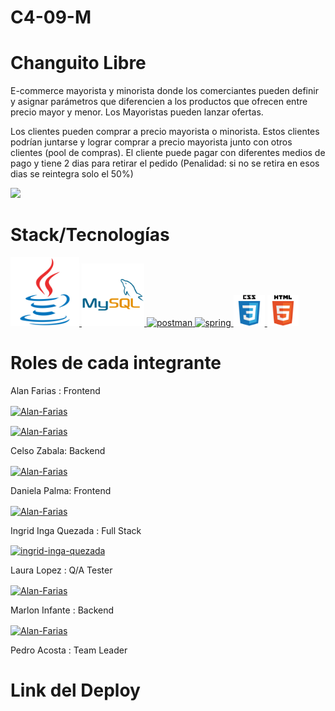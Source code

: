 # C4-09-M

# Changuito Libre

E-commerce mayorista y minorista donde los comerciantes pueden definir y asignar parámetros que diferencien a los productos que ofrecen entre precio mayor y menor.
Los Mayoristas pueden lanzar ofertas.

Los clientes pueden comprar a precio mayorista o minorista. Estos clientes podrían juntarse y lograr comprar a precio mayorista junto con otros clientes (pool de compras). 
El cliente puede pagar con diferentes medios de pago y tiene 2 dias para retirar el pedido (Penalidad: si no se retira en esos dias se reintegra solo el 50%)


<img src="../../../Readmegif.gif"/>

# Stack/Tecnologías

<p align="left">  <a href="https://www.java.com" target="_blank"> <img src="https://raw.githubusercontent.com/devicons/devicon/master/icons/java/java-original.svg" alt="java" width="110" height="110"/> </a> <a href="https://www.mysql.com/" target="_blank"> <img src="https://raw.githubusercontent.com/devicons/devicon/master/icons/mysql/mysql-original-wordmark.svg" alt="mysql" width="100" height="100"/> </a>  <a href="https://postman.com" target="_blank"> <img src="https://www.vectorlogo.zone/logos/getpostman/getpostman-icon.svg" alt="postman" width="80" height="80"/> </a> <a href="https://spring.io/" target="_blank"> <img src="https://www.vectorlogo.zone/logos/springio/springio-icon.svg" alt="spring" width="80" height="80"/> </a><a href="https://www.w3schools.com/css/" target="_blank"> <img src="https://raw.githubusercontent.com/devicons/devicon/master/icons/css3/css3-original-wordmark.svg" alt="css3" width="50" height="50"/> </a> <a href="https://www.w3.org/html/" target="_blank"> <img src="https://raw.githubusercontent.com/devicons/devicon/master/icons/html5/html5-original-wordmark.svg" alt="html5" width="50" height="50"/> </a> </p>


# Roles de cada integrante

Alan Farias : Frontend

 <p align="left">
<a href="https://www.linkedin.com/in/alanfarias97/" target="blank"><img align="center" src="https://raw.githubusercontent.com/rahuldkjain/github-profile-readme-generator/master/src/images/icons/Social/linked-in-alt.svg" alt="Alan-Farias" height="30" width="40" /></a></p>

<a href="https://www.linkedin.com/in/alanfarias97/" target="blank"><img align="center" src="https://raw.githubusercontent.com/rahuldkjain/github-profile-readme-generator/master/src/images/icons/Social/linked-in-alt.svg" alt="Alan-Farias" height="30" width="40" /></a>

Celso Zabala: Backend

 <p align="left">
<a href=" https://github.com/celsobrc" target="blank"><img align="center" src="https://raw.githubusercontent.com/rahuldkjain/github-profile-readme-generator/master/src/images/icons/Social/linked-in-alt.svg" alt="Alan-Farias" height="30" width="40" /></a></p>


Daniela Palma: Frontend

 <p align="left">
<a href=" https://github.com/celsobrc" target="blank"><img align="center" src="https://raw.githubusercontent.com/rahuldkjain/github-profile-readme-generator/master/src/images/icons/Social/linked-in-alt.svg" alt="Alan-Farias" height="30" width="40" /></a></p>

Ingrid Inga Quezada : Full Stack

<p align="left">
<a href="https://linkedin.com/in/ingrid-inga" target="blank"><img align="center" src="https://raw.githubusercontent.com/rahuldkjain/github-profile-readme-generator/master/src/images/icons/Social/linked-in-alt.svg" alt="ingrid-inga-quezada" height="30" width="40" /></a></p>

Laura Lopez : Q/A Tester

 <p align="left">
<a href=" https://github.com/celsobrc" target="blank"><img align="center" src="https://raw.githubusercontent.com/rahuldkjain/github-profile-readme-generator/master/src/images/icons/Social/linked-in-alt.svg" alt="Alan-Farias" height="30" width="40" /></a></p>

Marlon Infante : Backend

 <p align="left">
<a href=" https://github.com/celsobrc" target="blank"><img align="center" src="https://raw.githubusercontent.com/rahuldkjain/github-profile-readme-generator/master/src/images/icons/Social/linked-in-alt.svg" alt="Alan-Farias" height="30" width="40" /></a></p>

Pedro Acosta : Team Leader

# Link del Deploy


